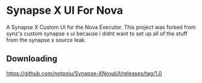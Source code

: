 # Synapse X UI For Nova
A Synapse X Custom UI for the Nova Executor. This project was forked from synz's custom synapse x ui because i didnt want to set up all of the stuff from the synapse x source leak.

## Downloading
https://github.com/notpoiu/Synapse-XNovaUI/releases/tag/1.0
